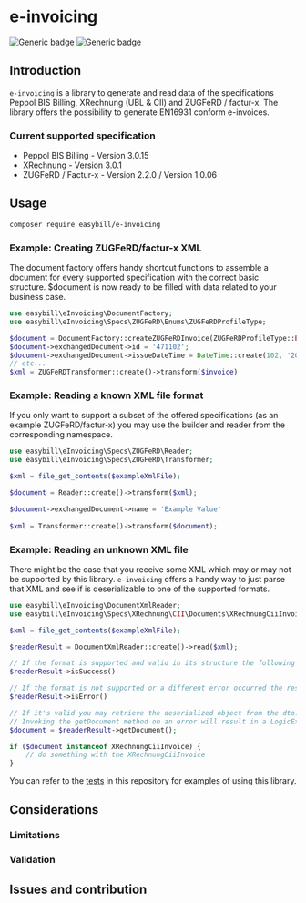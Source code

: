 # e-invoicing
[![Generic badge](https://img.shields.io/badge/Version-0.1.0-important.svg)]()
[![Generic badge](https://img.shields.io/badge/License-MIT-blue.svg)]()

## Introduction
`e-invoicing` is a library to generate and read data of the specifications Peppol BIS Billing, XRechnung (UBL & CII)
and ZUGFeRD / factur-x. The library offers the possibility to generate EN16931 conform e-invoices.

### Current supported specification
- Peppol BIS Billing - Version 3.0.15
- XRechnung - Version 3.0.1
- ZUGFeRD / Factur-x - Version 2.2.0 / Version 1.0.06

## Usage
```bash
composer require easybill/e-invoicing
```

### Example: Creating ZUGFeRD/factur-x XML
The document factory offers handy shortcut functions to assemble a document for every supported specification
with the correct basic structure. $document is now ready to be filled with data related to your business case.

```PHP
use easybill\eInvoicing\DocumentFactory;
use easybill\eInvoicing\Specs\ZUGFeRD\Enums\ZUGFeRDProfileType;

$document = DocumentFactory::createZUGFeRDInvoice(ZUGFeRDProfileType::EN16931);
$document->exchangedDocument->id = '471102';
$document->exchangedDocument->issueDateTime = DateTime::create(102, '20200305');
// etc...
$xml = ZUGFeRDTransformer::create()->transform($invoice)
```

### Example: Reading a known XML file format

If you only want to support a subset of the offered specifications (as an example ZUGFeRD/factur-x) you may use the
builder and reader from the corresponding namespace.

```PHP
use easybill\eInvoicing\Specs\ZUGFeRD\Reader;
use easybill\eInvoicing\Specs\ZUGFeRD\Transformer;

$xml = file_get_contents($exampleXmlFile);

$document = Reader::create()->transform($xml);

$document->exchangedDocument->name = 'Example Value'
  
$xml = Transformer::create()->transform($document);
```

### Example: Reading an unknown XML file

There might be the case that you receive some XML which may or may not be supported by this library. `e-invoicing` offers a handy
way to just parse that XML and see if is deserializable to one of the supported formats.

```PHP
use easybill\eInvoicing\DocumentXmlReader;
use easybill\eInvoicing\Specs\XRechnung\CII\Documents\XRechnungCiiInvoice;

$xml = file_get_contents($exampleXmlFile);

$readerResult = DocumentXmlReader::create()->read($xml);

// If the format is supported and valid in its structure the following check will be true
$readerResult->isSuccess()

// If the format is not supported or a different error occurred the result will have the state error.
$readerResult->isError()

// If it's valid you may retrieve the deserialized object from the dto.
// Invoking the getDocument method on an error will result in a LogicException
$document = $readerResult->getDocument(); 

if ($document instanceof XRechnungCiiInvoice) {
    // do something with the XRechnungCiiInvoice
}
```

You can refer to the [tests](https://github.com/easybill/e-invoicing/tree/main/tests/Integration) in this repository for examples of using this library.

## Considerations

### Limitations


### Validation

## Issues and contribution